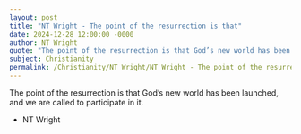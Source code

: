 ```yaml
---
layout: post
title: "NT Wright - The point of the resurrection is that"
date: 2024-12-28 12:00:00 -0000
author: NT Wright
quote: "The point of the resurrection is that God’s new world has been launched, and we are called to participate in it."
subject: Christianity
permalink: /Christianity/NT Wright/NT Wright - The point of the resurrection is that
---
```


The point of the resurrection is that God’s new world has been launched, and we are called to participate in it.

- NT Wright
